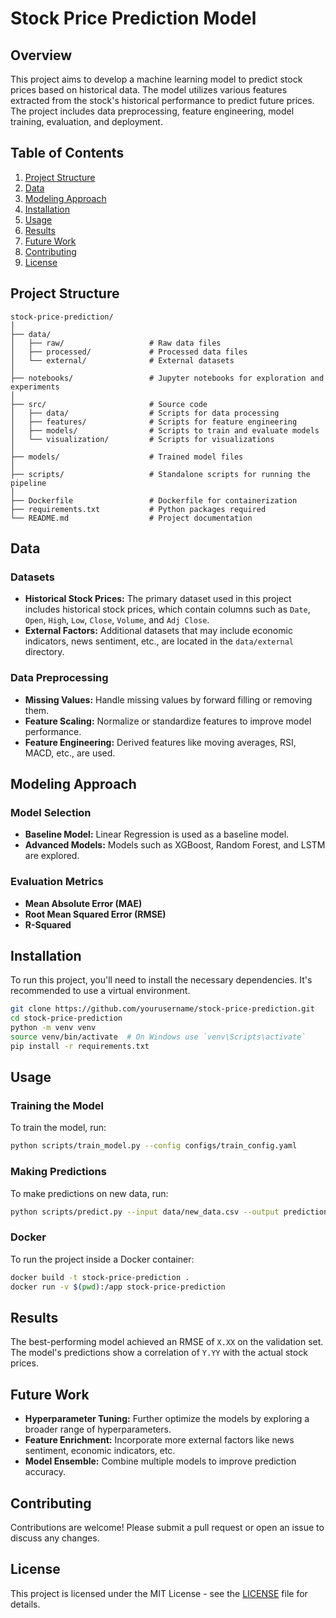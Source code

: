 # Stock Price Prediction Model

## Overview

This project aims to develop a machine learning model to predict stock prices based on historical data. The model utilizes various features extracted from the stock's historical performance to predict future prices. The project includes data preprocessing, feature engineering, model training, evaluation, and deployment.

## Table of Contents

1. [Project Structure](#project-structure)
2. [Data](#data)
3. [Modeling Approach](#modeling-approach)
4. [Installation](#installation)
5. [Usage](#usage)
6. [Results](#results)
7. [Future Work](#future-work)
8. [Contributing](#contributing)
9. [License](#license)

## Project Structure

```
stock-price-prediction/
│
├── data/
│   ├── raw/                   # Raw data files
│   ├── processed/             # Processed data files
│   └── external/              # External datasets
│
├── notebooks/                 # Jupyter notebooks for exploration and experiments
│
├── src/                       # Source code
│   ├── data/                  # Scripts for data processing
│   ├── features/              # Scripts for feature engineering
│   ├── models/                # Scripts to train and evaluate models
│   └── visualization/         # Scripts for visualizations
│
├── models/                    # Trained model files
│
├── scripts/                   # Standalone scripts for running the pipeline
│
├── Dockerfile                 # Dockerfile for containerization
├── requirements.txt           # Python packages required
└── README.md                  # Project documentation
```

## Data

### Datasets

- **Historical Stock Prices:** The primary dataset used in this project includes historical stock prices, which contain columns such as `Date`, `Open`, `High`, `Low`, `Close`, `Volume`, and `Adj Close`.
- **External Factors:** Additional datasets that may include economic indicators, news sentiment, etc., are located in the `data/external` directory.

### Data Preprocessing

- **Missing Values:** Handle missing values by forward filling or removing them.
- **Feature Scaling:** Normalize or standardize features to improve model performance.
- **Feature Engineering:** Derived features like moving averages, RSI, MACD, etc., are used.

## Modeling Approach

### Model Selection

- **Baseline Model:** Linear Regression is used as a baseline model.
- **Advanced Models:** Models such as XGBoost, Random Forest, and LSTM are explored.

### Evaluation Metrics

- **Mean Absolute Error (MAE)**
- **Root Mean Squared Error (RMSE)**
- **R-Squared**

## Installation

To run this project, you'll need to install the necessary dependencies. It's recommended to use a virtual environment.

```bash
git clone https://github.com/yourusername/stock-price-prediction.git
cd stock-price-prediction
python -m venv venv
source venv/bin/activate  # On Windows use `venv\Scripts\activate`
pip install -r requirements.txt
```

## Usage

### Training the Model

To train the model, run:

```bash
python scripts/train_model.py --config configs/train_config.yaml
```

### Making Predictions

To make predictions on new data, run:

```bash
python scripts/predict.py --input data/new_data.csv --output predictions.csv
```

### Docker

To run the project inside a Docker container:

```bash
docker build -t stock-price-prediction .
docker run -v $(pwd):/app stock-price-prediction
```

## Results

The best-performing model achieved an RMSE of `X.XX` on the validation set. The model's predictions show a correlation of `Y.YY` with the actual stock prices.

## Future Work

- **Hyperparameter Tuning:** Further optimize the models by exploring a broader range of hyperparameters.
- **Feature Enrichment:** Incorporate more external factors like news sentiment, economic indicators, etc.
- **Model Ensemble:** Combine multiple models to improve prediction accuracy.

## Contributing

Contributions are welcome! Please submit a pull request or open an issue to discuss any changes.

## License

This project is licensed under the MIT License - see the [LICENSE](LICENSE) file for details.
